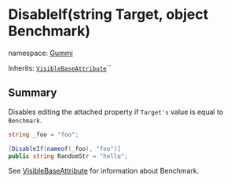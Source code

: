 # DisableIf(string Target, object Benchmark)

namespace: [Gummi](../)

Inherits: [`VisibleBaseAttribute`](visiblebaseattribute.md)``

## Summary

Disables editing the attached property if `Target's` value is equal to `Benchmark`.

```csharp
string _foo = "foo";

[DisableIf(nameof(_foo), "foo")]
public string RandomStr = "hello";
```

See [VisibleBaseAttribute](visiblebaseattribute.md) for information about Benchmark.

